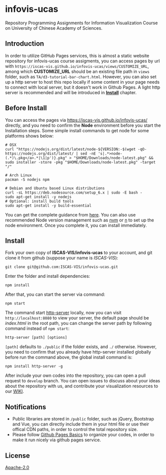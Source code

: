 # infovis-ucas

Repository Programming Assignments for Information Visualization Course on University of Chinese  Academy of Sciences.

## Introduction

In order to utilize GitHub Pages services, this is almost a static website repository for infovis-ucas course assigments, you can access pages by url with `https://iscas-vis.github.io/infovis-ucas/views/CUSTOMIZE_URL`, among which **CUSTOMIZE_URL** should be an existing file path in `views` folder, such as `TA/d3-tutorial-bar-chart.html`. However, you can also set up a http server to host this repo locally if some content in your page needs to connect with local server, but it doesn't work in Github Pages. A light http server is recommended and will be introduced in **[Install](#install)** chapter.

## Before Install

You can access the pages via <https://iscas-vis.github.io/infovis-ucas/> directly, and you need to confirm the **Node** environment before you start the Installation steps.
Some simple install commands to get node for some platforms shows below:

```
# OSX
curl "https://nodejs.org/dist/latest/node-${VERSION:-$(wget -qO- https://nodejs.org/dist/latest/ | sed -nE 's|.*>node-(.*)\.pkg</a>.*|\1|p')}.pkg" > "$HOME/Downloads/node-latest.pkg" && sudo installer -store -pkg "$HOME/Downloads/node-latest.pkg" -target "/"

# Arch Linux
pacman -S nodejs npm

# Debian and Ubuntu based Linux distributions
curl -sL https://deb.nodesource.com/setup_6.x | sudo -E bash -
sudo apt-get install -y nodejs
# Optional: install build tools
sudo apt-get install -y build-essential
```

You can get the complete guidance from [here](https://nodejs.org/en/download/package-manager/#osx). You can also use recommended Node version management such as [nvm](https://github.com/creationix/nvm) or [n](https://github.com/tj/n) to set up the node environment. Once you complete it, you can install immediately.

## Install

Fork your own copy of **ISCAS-VIS/infovis-ucas** to your account, and git clone it from github (suppose your name is *ISCAS-VIS*):

```
git clone git@github.com:ISCAS-VIS/infovis-ucas.git
```

Enter the folder and install dependencies:

```
npm install
```

After that, you can start the server via command:

```
npm start
```

The command start [http-server](https://github.com/indexzero/http-server) locally, now you can visit `http://localhost:8080` to view your server, the default page should be *index.html* in the root path, you can change the server path by following command instead of `npm start`:

```
http-server [path] [options]
```

`[path]` defaults to `./public` if the folder exists, and `./` otherwise. However, you need to confirm that you already have http-server installed globally before run the command above, the global install command is:

```
npm install http-server -g
```

After include your own codes into the repository, you can open a pull request to `develop` branch. You can open issues to discuss about your ideas about the repository with us, and contribute your visualization resources to our [WIKI](https://github.com/ISCAS-VIS/infovis-ucas/wiki).

## Notifications

* Public libraries are stored in `/public` folder, such as jQuery, Bootstrap and Vue, you can directly include them in your html file or use their offical CDN paths, in order to control the total repository size.
* Please follow [Github Pages Basics](https://help.github.com/categories/github-pages-basics/) to organize your codes, in order to make it run nicely via github pages service.

## License

[Apache-2.0](https://github.com/ISCAS-VIS/infovis-ucas/blob/master/LICENSE)